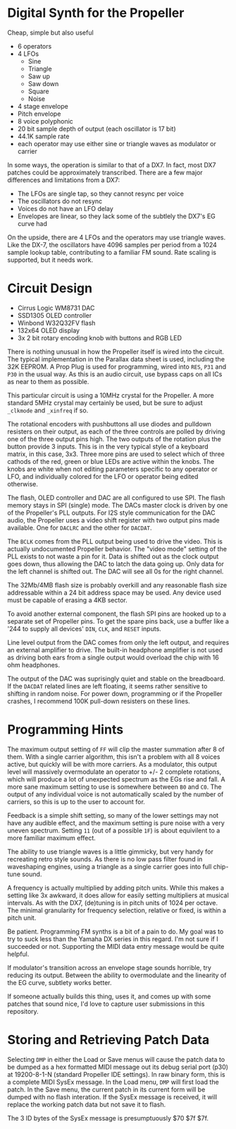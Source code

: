 Digital Synth for the Propeller
===============================

Cheap, simple but also useful

* 6 operators
* 4 LFOs
    * Sine
    * Triangle
    * Saw up
    * Saw down
    * Square
    * Noise
* 4 stage envelope
* Pitch envelope
* 8 voice polyphonic
* 20 bit sample depth of output (each oscillator is 17 bit)
* 44.1K sample rate
* each operator may use either sine or triangle waves as modulator or carrier

In some ways, the operation is similar to that of a DX7. In fact, most DX7 patches could be approximately transcribed. There are
a few major differences and limitations from a DX7:

* The LFOs are single tap, so they cannot resync per voice
* The oscillators do not resync
* Voices do not have an LFO delay
* Envelopes are linear, so they lack some of the subtlely the DX7's EG curve had

On the upside, there are 4 LFOs and the operators may use triangle waves. Like the DX-7, the oscillators have 4096 samples per
period from a 1024 sample lookup table, contributing to a familiar FM sound. Rate scaling is supported, but it needs work.

Circuit Design
==============

* Cirrus Logic WM8731 DAC
* SSD1305 OLED controller
* Winbond W32Q32FV flash
* 132x64 OLED display
* 3x 2 bit rotary encoding knob with buttons and RGB LED

There is nothing unusual in how the Propeller itself is wired into the circuit. The typical implementation in the Parallax
data sheet is used, including the 32K EEPROM. A Prop Plug is used for programming, wired into `RES`, `P31` and `P30` in the
usual way. As this is an audio circuit, use bypass caps on all ICs as near to them as possible.

This particular circuit is using a 10MHz crystal for the Propeller. A more standard 5MHz crystal may certainly be used, but be
sure to adjust `_clkmode` and `_xinfreq` if so.

The rotational encoders with pushbuttons all use diodes and pulldown resisters on their output, as each of the three controls
are polled by driving one of the three output pins high. The two outputs of the rotation plus the button provide 3 inputs.
This is in the very typical style of a keyboard matrix, in this case, 3x3. Three more pins are used to select which of three
cathods of the red, green or blue LEDs are active within the knobs. The knobs are white when not editing parameters specific
to any operator or LFO, and individually colored for the LFO or operator being edited otherwise.

The flash, OLED controller and DAC are all configured to use SPI. The flash memory stays in SPI (single) mode.
The DACs master clock is driven by one of the Propeller's PLL outputs. For I2S style communication for the DAC audio, the
Propeller uses a video shift register with two output pins made available. One for `DACLRC` and the other for `DACDAT`.

The `BCLK` comes from the PLL output being used to drive the video. This is actually undocumented Propeller behavior. The
"video mode" setting of the PLL exists to not waste a pin for it. Data is shifted out as the clock output goes down, thus
allowing the DAC to latch the data going up. Only data for the left channel is shifted out. The DAC will see all 0s for the
right channel.

The 32Mb/4MB flash size is probably overkill and any reasonable flash size addressable within a 24 bit address space may be used.
Any device used must be capable of erasing a 4KB sector.

To avoid another external component, the flash SPI pins are hooked up to a separate set of Propeller pins. To get the spare pins
back, use a buffer like a '244 to supply all devices' `DIN`, `CLK`, and `RESET` inputs.

Line level output from the DAC comes from only the left output, and requires an external amplifier to drive. The built-in
headphone amplifier is not used as driving both ears from a single output would overload the chip with 16 ohm headphones.

The output of the DAC was suprisingly quiet and stable on the breadboard. If the `DACDAT` related lines are left floating, it
seems rather sensitive to shifting in random noise. For power down, programming or if the Propeller crashes, I recommend 100K
pull-down resisters on these lines.

Programming Hints
=================

The maximum output setting of `FF` will clip the master summation after 8 of them. With a single carrier algorithm, this isn't a
problem with all 8 voices active, but quickly will be with more carriers. As a modulator, this output level will massively
overmodulate an operator to +/- 2 complete rotations, which will produce a lot of unexpected spectrum as the EGs rise and fall.
A more sane maximum setting to use is somewhere between `B0` and `C0`. The output of any individual voice is not automatically
scaled by the number of carriers, so this is up to the user to account for.

Feedback is a simple shift setting, so many of the lower settings may not have any audible effect, and the maximum setting is
pure noise with a very uneven spectrum. Setting `11` (out of a possible `1F`) is about equivilent to a more familiar maximum
effect.

The ability to use triangle waves is a little gimmicky, but very handy for recreating retro style sounds. As there is no low
pass filter found in waveshaping engines, using a triangle as a single carrier goes into full chip-tune sound.

A frequency is actually multiplied by adding pitch units. While this makes a setting like 3x awkward, it does allow for easily
setting multipliers at musical intervals. As with the DX7, (de)tuning is in pitch units of 1024 per octave. The minimal
granularity for frequency selection, relative or fixed, is within a pitch unit.

Be patient. Programming FM synths is a bit of a pain to do. My goal was to try to suck less than the Yamaha DX series in this
regard. I'm not sure if I succeeded or not. Supporting the MIDI data entry message would be quite helpful.

If modulator's transition across an envelope stage sounds horrible, try reducing its output. Between the ability to overmodulate
and the linearity of the EG curve, subtlety works better.

If someone actually builds this thing, uses it, and comes up with some patches that sound nice, I'd love to capture user
submissions in this repository.

Storing and Retrieving Patch Data
=================================

Selecting `DMP` in either the Load or Save menus will cause the patch data to be dumped as a hex formatted MIDI message out its
debug serial port (p30) at 19200-8-1-N (standard Propeller IDE settings). In raw binary form, this is a complete MIDI SysEx
message. In the Load menu, `DMP` will first load the patch. In the Save menu, the current patch in its current form will be
dumped with no flash interation. If the SysEx message is received, it will replace the working patch data but not save it to
flash.

The 3 ID bytes of the SysEx message is presumptuously $70 $7f $7f.
